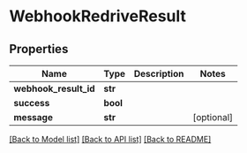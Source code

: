 # WebhookRedriveResult

## Properties
Name | Type | Description | Notes
------------ | ------------- | ------------- | -------------
**webhook_result_id** | **str** |  | 
**success** | **bool** |  | 
**message** | **str** |  | [optional] 

[[Back to Model list]](../README#documentation-for-models) [[Back to API list]](../README#documentation-for-api-endpoints) [[Back to README]](../README)


